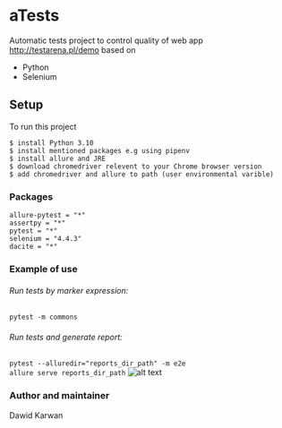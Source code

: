 # aTests
Automatic tests project to control quality of web app http://testarena.pl/demo
based on
* Python
* Selenium


## Setup
To run this project

```
$ install Python 3.10
$ install mentioned packages e.g using pipenv
$ install allure and JRE
$ download chromedriver relevent to your Chrome browser version
$ add chromedriver and allure to path (user environmental varible)
```

### Packages
```
allure-pytest = "*"
assertpy = "*"
pytest = "*"
selenium = "4.4.3"
dacite = "*"
```

### Example of use
###### Run tests by marker expression: <br>
`pytest -m commons` <br>
###### Run tests and generate report: <br>
`pytest --alluredir="reports_dir_path" -m e2e` <br>
`allure serve reports_dir_path`
![alt text](https://user-images.githubusercontent.com/57195955/201993713-cfea7ce8-52eb-4978-8edc-0e71c39872ff.png)


### Author and maintainer
Dawid Karwan
